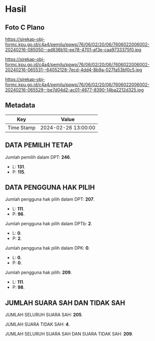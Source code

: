 # Hasil

## Foto C Plano

https://sirekap-obj-formc.kpu.go.id/c4a4/pemilu/ppwp/76/06/02/20/06/7606022006002-20240216-085050--ad836b10-ee78-4701-af3e-caa9733375f0.jpg

https://sirekap-obj-formc.kpu.go.id/c4a4/pemilu/ppwp/76/06/02/20/06/7606022006002-20240216-065531--64052128-7ecd-4dd4-8b9a-027fa53bf0c5.jpg

https://sirekap-obj-formc.kpu.go.id/c4a4/pemilu/ppwp/76/06/02/20/06/7606022006002-20240216-065529--be7d04d2-ac01-4877-8390-14ba2212d325.jpg


## Metadata

| Key        | Value               |
| ---------- | ------------------- |
| Time Stamp | 2024-02-26 13:00:00 |


## DATA PEMILIH TETAP

Jumlah pemilih dalam DPT: **246**.
 * L: **131**.
 * P: **115**.

## DATA PENGGUNA HAK PILIH

Jumlah pengguna hak pilih dalam DPT: **207**.
 * L: **111**.
 * P: **96**.

Jumlah pengguna hak pilih dalam DPTb: **2**.
 * L: **0**.
 * P: **2**.

Jumlah pengguna hak pilih dalam DPK: **0**.
 * L: **0**.
 * P: **0**.

Jumlah pengguna hak pilih: **209**.
 * L: **111**.
 * P: **98**.

## JUMLAH SUARA SAH DAN TIDAK SAH

JUMLAH SELURUH SUARA SAH: **205**.

JUMLAH SUARA TIDAK SAH: **4**.

JUMLAH SELURUH SUARA SAH DAN SUARA TIDAK SAH: **209**.


